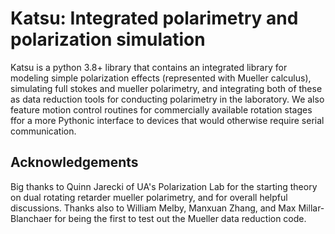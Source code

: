 # Katsu: Integrated polarimetry and polarization simulation

Katsu is a python 3.8+ library that contains an integrated library for modeling simple polarization effects (represented with Mueller calculus), simulating full stokes and mueller polarimetry, and integrating both of these as data reduction tools for conducting polarimetry in the laboratory. We also feature motion control routines for commercially available rotation stages ffor a more Pythonic interface to devices that would otherwise require serial communication.


## Acknowledgements
Big thanks to Quinn Jarecki of UA's Polarization Lab for the starting theory on dual rotating retarder mueller polarimetry, and for overall helpful discussions. Thanks also to William Melby, Manxuan Zhang, and Max Millar-Blanchaer for being the first to test out the Mueller data reduction code.
